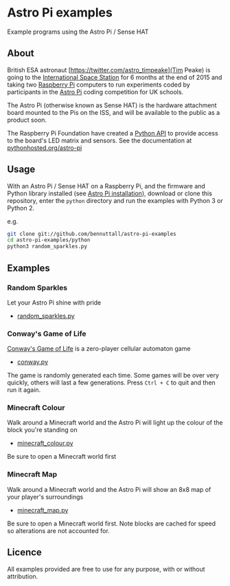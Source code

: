 # Astro Pi examples

Example programs using the Astro Pi / Sense HAT

## About

British ESA astronaut [https://twitter.com/astro_timpeake](Tim Peake) is going to the [International Space Station](https://twitter.com/Space_Station) for 6 months at the end of 2015 and taking two [Raspberry Pi](https://www.raspberrypi.org/) computers to run experiments coded by participants in the [Astro Pi](http://astro-pi.org/) coding competition for UK schools.

The Astro Pi (otherwise known as Sense HAT) is the hardware attachment board mounted to the Pis on the ISS, and will be available to the public as a product soon.

The Raspberry Pi Foundation have created a [Python API](https://pypi.python.org/pypi/astro-pi) to provide access to the board's LED matrix and sensors. See the documentation at [pythonhosted.org/astro-pi](http://pythonhosted.org/astro-pi/)

## Usage

With an Astro Pi / Sense HAT on a Raspberry Pi, and the firmware and Python library installed (see [Astro Pi installation](http://pythonhosted.org/astro-pi/)), download or clone this repository, enter the `python` directory and run the examples with Python 3 or Python 2.

e.g.

```bash
git clone git://github.com/bennuttall/astro-pi-examples
cd astro-pi-examples/python
python3 random_sparkles.py
```

## Examples

### Random Sparkles

Let your Astro Pi shine with pride

- [random_sparkles.py](python/random_sparkles.py)

### Conway's Game of Life

[Conway's Game of Life]() is a zero-player cellular automaton game

- [conway.py](python/conway.py)

The game is randomly generated each time. Some games will be over very quickly, others will last a few generations. Press `Ctrl + C` to quit and then run it again.

### Minecraft Colour

Walk around a Minecraft world and the Astro Pi will light up the colour of the block you're standing on

- [minecraft_colour.py](python/minecraft_colour.py)

Be sure to open a Minecraft world first

### Minecraft Map

Walk around a Minecraft world and the Astro Pi will show an 8x8 map of your player's surroundings

- [minecraft_map.py](python/minecraft_map.py)

Be sure to open a Minecraft world first. Note blocks are cached for speed so alterations are not accounted for.

## Licence

All examples provided are free to use for any purpose, with or without attribution.
